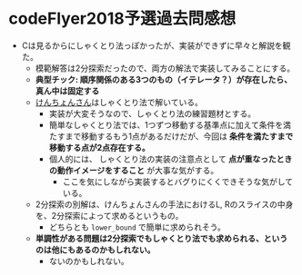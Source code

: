 # codeFlyer2018予選過去問感想

- Cは見るからにしゃくとり法っぽかったが、実装ができずに早々と解説を観た。
  - 模範解答は2分探索だったので、両方の解法で実装してみることにする。
  - **典型チック: 順序関係のある3つのもの（イテレータ？）が存在したら、真ん中は固定する**
  - [けんちょんさん](http://drken1215.hatenablog.com/entry/2018/06/03/013500)はしゃくとり法で解いている。
    - 実装が大変そうなので、しゃくとり法の練習題材とする。
    - 簡単なしゃくとり法では、1つずつ移動する基準点に加えて条件を満たすまで移動するもう1点があるだけだが、今回は **条件を満たすまで移動する点が2点存在する。**
    - 個人的には、 しゃくとり法の実装の注意点として **点が重なったときの動作イメージをすること** が大事な気がする。
      - ここを気にしながら実装するとバグりにくくできそうな気がしている。
  - 2分探索の別解は、けんちょんさんの手法におけるL, Rのスライスの中身を、2分探索によって求めるというもの。
    - どちらとも `lower_bound` で簡単に求められそう。
  - **単調性がある問題は2分探索でもしゃくとり法でも求められる、というのは他にもあるのかもしれない。**
    - ないのかもしれない。
